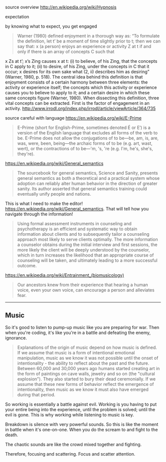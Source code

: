 
source overview
  http://en.wikipedia.org/wiki/Hypnosis

expectation

by knowing what to expect, you get engaged

> Warner (1980) defined enjoyment in a thorough way as: “To formulate the definition, let t’ be a moment of time slightly prior to t; then we can say that: x (a person) enjoys an experience or activity Z at t if and only if there is an array of concepts C such that
> 
x Zs at t’;
x’s Zing causes x at t:
(i) to believe, of his Zing, that the concepts in C apply to it;
(ii) to desire, of his Zing, under the concepts in C that it occur;
x desires for its own sake what (2, ii) describes him as desiring” 
                                                   (Warner, 1980, p. 518).
The central idea behind this definition is that enjoyment consists of a certain harmony between three elements: the activity or experience itself; the concepts which this activity or experience causes you to believe to apply to it; and a certain desire in which these same concepts figure (Warner, 1980). When dissecting this definition, three vital concepts can be extracted. First is the factor of engagement in an activity.
http://www.irrodl.org/index.php/irrodl/article/viewArticle/364/735

source careful with language
  https://en.wikipedia.org/wiki/E-Prime
  > E-Prime (short for English-Prime, sometimes denoted É or E′) is a version of the English language that excludes all forms of the verb to be. E-Prime does not allow the conjugations of to be—be, am, is, are, was, were, been, being—the archaic forms of to be (e.g. art, wast, wert), or the contractions of to be—'m, 's, 're (e.g. I'm, he's, she's, they're).

  https://en.wikipedia.org/wiki/General_semantics

  > The sourcebook for general semantics, Science and Sanity, presents general semantics as both a theoretical and a practical system whose adoption can reliably alter human behavior in the direction of greater sanity. Its author asserted that general semantics training could eventually unify people and nations.

This is what I need to make the editor! https://en.wikipedia.org/wiki/General_semantics. That will tell how you navigate through the information!

> Using formal assessment instruments in counseling and psychotherapy is an efficient and systematic way to obtain information about clients and to subsequently tailor a counseling approach most likely to serve clients optimally. The more information a counselor obtains during the initial interview and first sessions, the more likely the client will be deeply understood by the counselor, which in turn increases the likelihood that an appropriate course of counseling will be taken, and ultimately leading to a more successful outcome.

https://en.wikipedia.org/wiki/Entrainment_(biomusicology)

> Our ancestors knew from their experience that hearing a human voice, even your
own voice, can encourage a person and alleviates fear.

---

## Music

So it's good to listen to pump-up music like you are preparing for war. Then when you're coding, it's like you're in a battle and defeating the enemy, ignorance.

> Explanations of the origin of music depend on how music is defined. If we assume that music is a form of intentional emotional manipulation, music as we know it was not possible until the onset of intentionality - the ability to reflect about the past and the future. Between 60,000 and 30,000 years ago humans started creating art in the form of paintings on cave walls, jewelry and so on (the "cultural explosion"). They also started to bury their dead ceremonially. If we assume that these new forms of behavior reflect the emergence of intentionality, then music as we know it must also have emerged during that period.

So working is essentially a battle against evil. Working is you having to put your entire being into the experience, until the problem is solved; until the evil is gone. This is why working while listening to music is key.

Breakdown is silence with very powerful sounds. So this is like the moment in battle when it's one-on-one. When you do the scream to and fight to the death.

The chaotic sounds are like the crowd mixed together and fighting.

Therefore, focusing and scattering. Focus and scatter attention.
